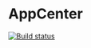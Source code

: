 # AppCenter

[![Build status](https://build.appcenter.ms/v0.1/apps/8f38b468-b21d-470b-aebe-a6c6b66f62f2/branches/dev/badge)](https://appcenter.ms)
